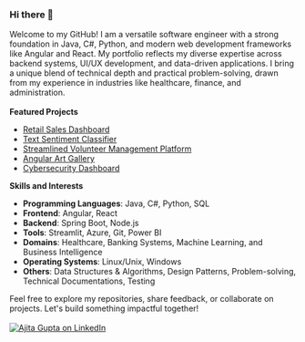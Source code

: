 ### Hi there 👋

Welcome to my GitHub! I am a versatile software engineer with a strong foundation in Java, C#, Python, and modern web development frameworks like Angular and React. My portfolio reflects my diverse expertise across backend systems, UI/UX development, and data-driven applications. I bring a unique blend of technical depth and practical problem-solving, drawn from my experience in industries like healthcare, finance, and administration.
<br><br>
**Featured Projects**
<br>

- [Retail Sales Dashboard](https://github.com/ajitagupta/RetailSalesDashboard)
- [Text Sentiment Classifier](https://github.com/ajitagupta/textsentimentclassifier)
- [Streamlined Volunteer Management Platform](https://github.com/ajitagupta/react-volunteer-management-system)
- [Angular Art Gallery](https://github.com/ajitagupta/angular-art-gallery)
- [Cybersecurity Dashboard](https://github.com/ajitagupta/streamlit-cybersecurity-dashboard)

**Skills and Interests**
<br>
- **Programming Languages**: Java, C#, Python, SQL
- **Frontend**: Angular, React
- **Backend**: Spring Boot, Node.js
- **Tools**: Streamlit, Azure, Git, Power BI
- **Domains**: Healthcare, Banking Systems, Machine Learning, and Business Intelligence
- **Operating Systems**: Linux/Unix, Windows
- **Others**: Data Structures & Algorithms, Design Patterns, Problem-solving, Technical Documentations, Testing

Feel free to explore my repositories, share feedback, or collaborate on projects. Let's build something impactful together!
<br><br>
[![Ajita Gupta on LinkedIn](https://img.shields.io/badge/LinkedIn-0077B5?style=for-the-badge&logo=linkedin&logoColor=white)](https://www.linkedin.com/in/ajita-gupta-430900109/)

<!--
**ajitagupta/ajitagupta** is a ✨ _special_ ✨ repository because its `README.md` (this file) appears on your GitHub profile.


More ideas up and about me:

- 🔭 I last wrote a [streamlit dashboard](https://github.com/ajitagupta/streamlit-cybersecurity-dashboard)
- 🌱 I’m currently learning azure, c#, .net
- 👯 I’m looking to collaborate on anything
- 🤔 I’m looking for help with the UI/UX design
- 💬 Ask me about Java, python, full-stack, computer science, linux
- 📫 How to reach me: LinkedIn
- 😄 Pronouns: she
- ⚡ Fun fact: I love to play
-->
